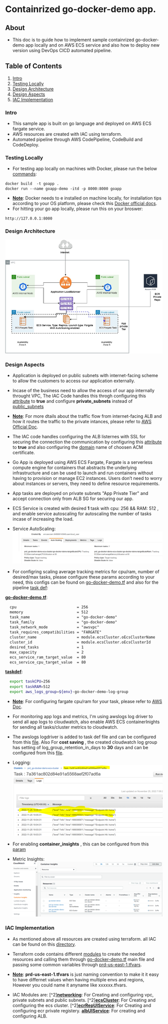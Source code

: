 # Containrized go-docker-demo app.
## About

- This doc is to guide how to implement sample containrized go-docker-demo app locally and on AWS ECS service and also how to deploy new version using DevOps CICD automated pipeline.

## Table of Contents

1. [Intro](#Intro)
2. [Testing Locally](#Testing-Locally)
3. [Design Architecture](#Design-Architecture)
4. [Design Aspects](#Design-Aspects)
5. [IAC Implementation](#IAC-Implementation)

### Intro

- This sample app is built on go language and deployed on AWS ECS fargate service.
- AWS resources are created with IAC using terraform.
- Automated pipeline through AWS CodePipeline, CodeBuild and CodeDeploy.

### Testing Locally

- For testing app locally on machines with Docker, please run the below <ins>commands</ins>: 
```
docker build  -t goapp .
docker run --name goapp-demo -itd -p 8000:8000 goapp
```
- <ins>**Note**</ins>: Docker needs to e installed on machine locally, for installation tips according to your OS platform, please check this [Docker official docs](https://docs.docker.com/engine/install/).
- For hitting your go app locally, please run this on your broswer:
```
http://127.0.0.1:8000
```
### Design Architecture

![Design Architecture:](./images/design.jpg)

### Design Aspects

- Application is deployed on public subnets with internet-facing scheme to allow the customers to access our application externally.

- Incase of the business need to allow the access of our app internally throught VPC, The IAC Code handles this throgh configuring this [attribute](https://github.com/MIna-Maher/sample-go-ecs-tf-codePipeline/blob/b595c97dea2ce4cfb4b6697026a022f8c97d0a29/iac/go-docker-demo.tf#L50) to **true** and configure **private_subnets** instead of [public_subnets](https://github.com/MIna-Maher/sample-go-ecs-tf-codePipeline/blob/b595c97dea2ce4cfb4b6697026a022f8c97d0a29/iac/go-docker-demo.tf#L91)

- <ins>**Note**</ins>: For more dtails about the traffic flow from internet-facing ALB and how it routes the traffic to the private intances, please refer to [AWS Official Doc](https://docs.aws.amazon.com/prescriptive-guidance/latest/load-balancer-stickiness/subnets-routing.html).

- The IAC code handles configuring the ALB listernes with SSL for securing the connection the communication by configuring this [attribute](https://github.com/MIna-Maher/sample-go-ecs-tf-codePipeline/blob/0e04eab3d080c6e0259fea5cb868cdd8fefc7336/iac/go-docker-demo.tf#L49) to **true** and also configuring the [domain](https://github.com/MIna-Maher/sample-go-ecs-tf-codePipeline/blob/0e04eab3d080c6e0259fea5cb868cdd8fefc7336/iac/go-docker-demo.tf#L53) name of choosen ACM certificate.

- Go App is deployed using AWS ECS Fargate, Fargate is a serverless compute engine for containers that abstracts the underlying infrastructure and can be used to launch and run containers without having to provision or manage EC2 instances. Users don’t need to worry about instances or servers, they need to define resource requirements.

- App tasks are deployed on private subnets "App Private Tier" and accept connection only from ALB SG for securing our app.

- ECS Service is created with desired **1** task with cpu: 256 && RAM: 512 , and enable service autoscaling for autoscaling the number of tasks incase of increasing the load.
- Service AutoScaling: ![Service Autoscaling](./images/scale.jpeg)

- For configring scaling average tracking metrics for cpu/ram, number of desired/max tasks, please configure these params according to your need, this configs can be found on [go-docker-demo.tf](./iac/go-docker-demo.tf) and also for the pipeline [task def](./pipeLineScripts/postBuild.sh):

 <ins>**go-docker-demo.tf**</ins>:

```
  cpu                           = 256
  memory                        = 512
  task_name                     = "go-docker-demo"
  task_family                   = "go-docker-demo"
  task_network_mode             = "awsvpc"
  task_requires_compatibilities = "FARGATE"
  cluster_name                  = module.ecsCluster.oEcsClusterName
  cluster_id                    = module.ecsCluster.oEcsClusterId
  desired_tasks                 = 1
  max_capacity                  = 2
  ecs_service_ram_target_value  = 80
  ecs_service_cpu_target_value  = 80
```
 <ins>**taskdef**</ins>:
```sh
  export taskCPU=256
  export taskRAM=512
  export aws_logs_group=${env}-go-docker-demo-log-group
```

- <ins>**Note**</ins>: For configuring fargate cpu/ram for your task, please refer to [AWS Doc](https://docs.aws.amazon.com/AmazonECS/latest/developerguide/AWS_Fargate.html).

- For monitoring app logs and metrics, I'm using awslogs log driver to send all app logs to cloudwatch, also enable AWS ECS containerInights for sending all tasks/cluster metrics to cloudwatch.

- The awslogs logdriver is added to task def file and can be configured from this [file](./pipeLineScripts/postBuild.sh). Also For **cost saving** , the created cloudwatch log group has setting of log_group_retention_in_days to **30** days and can be configured from this [file](https://github.com/MIna-Maher/sample-go-ecs-tf-codePipeline/blob/4cf1bfed0029fa676d3ad39fc7c601ffb3dd8e4b/iac/prd-us-east-1.tfvars#L7).

- Logging: ![logging](./images/logs.jpeg)
- For enabling **container_insights** , this can be configured from this [param](https://github.com/MIna-Maher/sample-go-ecs-tf-codePipeline/blob/4cf1bfed0029fa676d3ad39fc7c601ffb3dd8e4b/iac/prd-us-east-1.tfvars#L8)
- Metric Insights: ![metrics](./images/insights.jpeg)

### IAC Implementation

- As mentioned above all resources are created using terraform. all IAC can be found on this [directory](./iac/).

- Terraform code contains different [modules](./iac/modules/) to create the needed resources and calling them through [go-docker-demo.tf](./iac/go-docker-demo.tf) main file and passing some common variables through [prd-us-east-1.tfvars](./iac/prd-us-east-1.tfvars).

- <ins>**Note**</ins>: **prd-us-east-1.tfvars** is just naming convention to make it it easy to have differnet values when having multiple envs and regions, However you could name it anyname like xxxxxx.tfvars.

- IAC Modules are: 
[^2]<ins>**networking**</ins>: For Creating and configuring vpc, private subnets and public subnets.
[^2]<ins>**ecsCluster**</ins>: For Creating and configuring the ecs cluster.
[^2]<ins>**ecrRepUIService**</ins>: For Creating and configuring ecr private registery.
<ins>**albUIService**</ins>: For creating and configuring ALB.

